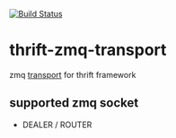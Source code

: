 [![Build Status](https://travis-ci.org/rxwen/thrift-zmq-transport.svg?branch=master)](https://travis-ci.org/rxwen/thrift-zmq-transport)



# thrift-zmq-transport
zmq [transport](https://github.com/apache/thrift/blob/master/lib/go/thrift/transport.go) for thrift framework

## supported zmq socket

- DEALER / ROUTER
